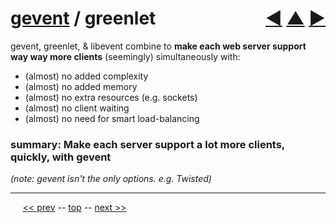 [gevent](http://www.gevent.org/) / greenlet <span style="float:right;">[&#x25C0;](14.md) [&#x25B2;](../README.md) [&#x25BA;](16.md)</span>
=========

gevent, greenlet, & libevent combine to __make each web server support way way more clients__ (seemingly) simultaneously with:

* (almost) no added complexity
* (almost) no added memory
* (almost) no extra resources (e.g. sockets)
* (almost) no client waiting
* (almost) no need for smart load-balancing

### summary: Make each server support a lot more clients, quickly, with gevent

*(note: gevent isn't the only options. e.g. Twisted)*

------

&nbsp;&nbsp;&nbsp;&nbsp; [&lt;&lt; prev](14.md) -- [top](../README.md) -- [next &gt;&gt;](16.md)